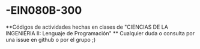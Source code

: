 # -EIN080B-300

**Códigos de actividades hechas en clases de "CIENCIAS DE LA INGENIERIA II: Lenguaje de Programación" **
Cualquier duda o consulta por una issue en github o por el grupo ;)
